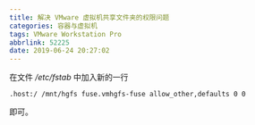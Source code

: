 ```yaml
---
title: 解决 VMware 虚拟机共享文件夹的权限问题
categories: 容器与虚拟机
tags: VMware Workstation Pro
abbrlink: 52225
date: 2019-06-24 20:27:02
---
```

在文件 */etc/fstab* 中加入新的一行

```
.host:/ /mnt/hgfs fuse.vmhgfs-fuse allow_other,defaults 0 0
```

即可。
